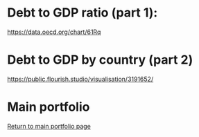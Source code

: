 # Debt to GDP ratio (part 1): 
https://data.oecd.org/chart/61Rq

# Debt to GDP by country (part 2)
https://public.flourish.studio/visualisation/3191652/

# Main portfolio
[Return to main portfolio page](README.md)
